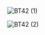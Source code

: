 ![BT42 (1)](https://github.com/user-attachments/assets/fbda5ac9-9d1c-4254-97fb-e44dff4f664f)

![BT42 (2)](https://github.com/user-attachments/assets/fa5dd680-61d0-40c1-bc0d-53f52fe0569a)
